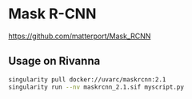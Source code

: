 # Mask R-CNN

https://github.com/matterport/Mask_RCNN

## Usage on Rivanna

```bash
singularity pull docker://uvarc/maskrcnn:2.1
singularity run --nv maskrcnn_2.1.sif myscript.py
```
